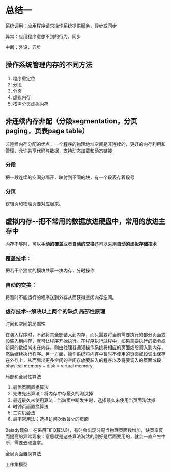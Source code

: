 # 总结一

系统调用：应用程序请求操作系统提供服务，异步或同步

异常：应用程序意想不到的行为，同步

中断：外设，异步

## 操作系统管理内存的不同方法

1. 程序重定位
2. 分段
3. 分页
4. 虚拟内存
5. 按需分页虚拟内存



## 非连续内存非配（分段segmentation，分页paging，页表page table）

非连续内存分配的优点：一个程序的物理地址空间是非连续的，更好的内存利用和管理，允许共享代码与数据，支持动态加载和动态链接

### 分段

把一段连续的空间分隔开，映射到不同的块，有一个段表存着段号

### 分页

逻辑页和物理页要对应起来。

## 虚拟内存--把不常用的数据放进硬盘中，常用的放进主存中

内存不够时，可以**手动的覆盖**或者**自动的交换**还可以采用**自动的虚拟存储技术**

### 覆盖技术：

把若干个独立的模块共享一块内存，分时操作

### 自动的交换：

将暂时不能运行的程序送到外存从而获得空闲内存空间。

### 虚存技术--解决以上两个的缺点 局部性原理

时间和空间的局部性

在装入程序时，不必将其全部装入到内存，而只需要将当前需要执行的部分页面或段装入到内存，就可让程序开始执行。在程序执行过程中，如果需要执行的指令或访问的数据尚未在内存，则由处理器通知操作系统将相应的页面或段调入到内存，然后继续执行程序。另一方面，操作系统将内存中暂时不使用的页面或段调出保存在外存上，从而腾出更多空闲的空间存放要装入的程序以及将要调入的页面或段                  physical memory + disk = virtual memory

局部和全局性算法

1. 最优页面置换算法
2. 先进先出算法：将内存中存最久的淘汰掉
3. 最近最久未使用算法：当缺页中断发生时，选择最久未使用当页面淘汰掉
4. 时钟页面置换算法
5. 二次机会法
6. 最不常用法：选择访问次数最少的页面

Belady现象：在采用FIFO算法时，有时会出现分配当物理页面数增加，缺页率反而提高的异常现象：意思就是这些算法淘汰的刚好是后面要用的，就会一直产生中断，需要去硬盘拿。

全局页面置换算法

工作集模型











